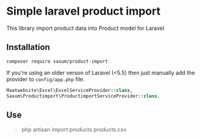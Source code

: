 # Simple laravel product import
This library import product data into Product model for Laravel 

## Installation

```
composer require saxum/product-import
```

If you're using an older verson of Laravel (<5.5) then just manually add the provider to `config/app.php` file.

```php
Maatwebsite\Excel\ExcelServiceProvider::class,
Saxum\Productimport\ProductimportServiceProvider::class,
```

## Use
> php artisan import:products products.csv
